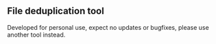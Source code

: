 ## File deduplication tool

Developed for personal use, expect no updates or bugfixes, please use another tool instead.